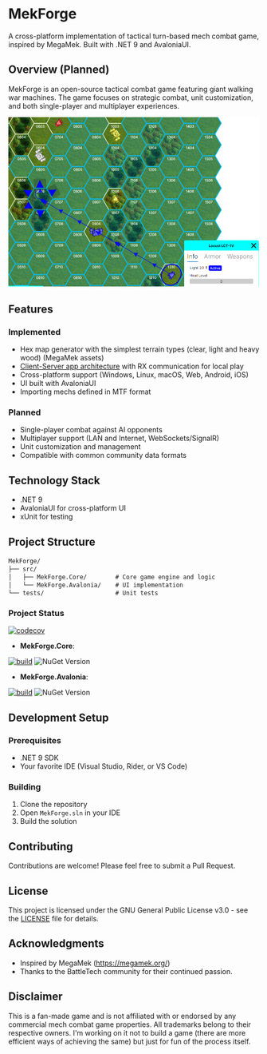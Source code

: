 # MekForge

A cross-platform implementation of tactical turn-based mech combat game, inspired by MegaMek. Built with .NET 9 and AvaloniaUI.

## Overview (Planned)

MekForge is an open-source tactical combat game featuring giant walking war machines. The game focuses on strategic combat, unit customization, and both single-player and multiplayer experiences.

![MekForge](docs/screenshots/win/210125.png)

## Features
### Implemented
- Hex map generator with the simplest terrain types (clear, light and heavy wood) (MegaMek assets)
- [Client-Server app architecture](https://github.com/anton-makarevich/MekForge/wiki/Game-(Protocol)-High-Level-Architecture) with RX communication for local play 
- Cross-platform support (Windows, Linux, macOS, Web, Android, iOS)
- UI built with AvaloniaUI
- Importing mechs defined in MTF format 

### Planned
- Single-player combat against AI opponents
- Multiplayer support (LAN and Internet, WebSockets/SignalR)
- Unit customization and management
- Compatible with common community data formats

## Technology Stack

- .NET 9
- AvaloniaUI for cross-platform UI
- xUnit for testing

## Project Structure

```
MekForge/
├── src/
│   ├── MekForge.Core/        # Core game engine and logic
│   └── MekForge.Avalonia/    # UI implementation
└── tests/                    # Unit tests
```

### Project Status

[![codecov](https://codecov.io/github/anton-makarevich/MekForge/graph/badge.svg?token=SAQTXWFA21)](https://codecov.io/github/anton-makarevich/MekForge)

- **MekForge.Core**:

[![build](https://github.com/anton-makarevich/MekForge/actions/workflows/core.yml/badge.svg)](https://github.com/anton-makarevich/MekForge/actions/workflows/core.yml)
![NuGet Version](https://img.shields.io/nuget/vpre/Sanet.MekForge.Core)

- **MekForge.Avalonia**:

[![build](https://github.com/anton-makarevich/MekForge/actions/workflows/avalonia.yml/badge.svg)](https://github.com/anton-makarevich/MekForge/actions/workflows/avalonia.yml)
![NuGet Version](https://img.shields.io/nuget/vpre/Sanet.MekForge.Avalonia)

## Development Setup

### Prerequisites

- .NET 9 SDK
- Your favorite IDE (Visual Studio, Rider, or VS Code)

### Building

1. Clone the repository
2. Open `MekForge.sln` in your IDE
3. Build the solution

## Contributing

Contributions are welcome! Please feel free to submit a Pull Request.

## License

This project is licensed under the GNU General Public License v3.0 - see the [LICENSE](LICENSE) file for details.

## Acknowledgments

- Inspired by MegaMek (https://megamek.org/)
- Thanks to the BattleTech community for their continued passion.

## Disclaimer

This is a fan-made game and is not affiliated with or endorsed by any commercial mech combat game properties. All trademarks belong to their respective owners.
I'm working on it not to build a game (there are more efficient ways of achieving the same) but just for fun of the process itself.
